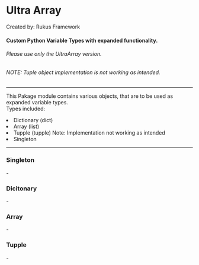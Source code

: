 # Ultra Array


<!DOCTYPE html>
<html>
<head>Created by: Rukus Framework</head>

<body>

<h4>Custom Python Variable Types with expanded functionality.</h4>
<h6>Please use only the UltraArray version.</h6>
<h6>NOTE: Tuple object implementation is not working as intended.</h6>
<hr>
<p>This Pakage module contains various objects, that are to be used as expanded variable types.<br>
  Types included:
     <li>Dictionary (dict)</li>
     <li>Array  (list)</li>
     <li>Tupple (tupple) Note: Implementation not working as intended</li>
     <li>Singleton </li>
</p>
<hr>
<h3>Singleton</h3>
<p>-</p>

<h3>Dicitonary</h3>
<p>-</p>

<h3>Array</h3>
<p>-</p>

<h3>Tupple</h3>
<p>-</p>

</body>
</html> 
